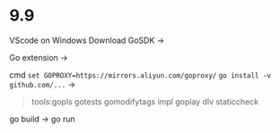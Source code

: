 # 9.9

VScode on Windows
Download GoSDK ->

 Go extension ->

cmd `set GOPROXY=https://mirrors.aliyun.com/goproxy/` 
 `go install -v github.com/...` ->

>  tools:gopls gotests gomodifytags impl goplay dlv staticcheck  

go build <filename> -> 
go run <filename>  

